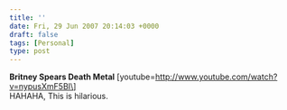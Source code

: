 ```yaml
---
title: ''
date: Fri, 29 Jun 2007 20:14:03 +0000
draft: false
tags: [Personal]
type: post
---
```


**Britney Spears Death Metal** \[youtube=http://www.youtube.com/watch?v=nypusXmF5BI\]  
HAHAHA, This is hilarious.